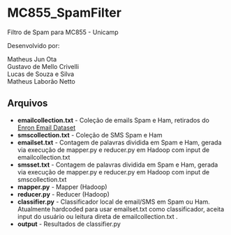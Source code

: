 # MC855_SpamFilter
Filtro de Spam para MC855 - Unicamp

Desenvolvido por:

Matheus Jun Ota  
Gustavo de Mello Crivelli  
Lucas de Souza e Silva  
Matheus Laborão Netto

## Arquivos

* **emailcollection.txt** - Coleção de emails Spam e Ham, retirados do [Enron Email Dataset](https://www.cs.cmu.edu/~./enron/)
* **smscollection.txt** - Coleção de SMS Spam e Ham
* **emailset.txt** - Contagem de palavras dividida em Spam e Ham, gerada via execução de mapper.py e reducer.py em Hadoop com input de emailcollection.txt
* **smsset.txt** - Contagem de palavras dividida em Spam e Ham, gerada via execução de mapper.py e reducer.py em Hadoop com input de smscollection.txt
* **mapper.py** - Mapper (Hadoop)
* **reducer.py** - Reducer (Hadoop)
* **classifier.py** - Classificador local de email/SMS em Spam ou Ham. Atualmente hardcoded para usar emailset.txt como classificador, aceita input do usuário ou leitura direta de emailcollection.txt .
* **output** - Resultados de classifier.py
